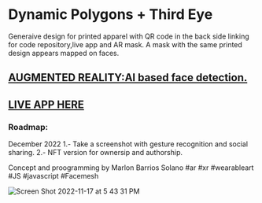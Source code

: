  # Dynamic Polygons + Third Eye
 
Generaive design for printed apparel with QR code in the back side linking for code repository,live app and AR mask.
A mask with the same printed design appears mapped on faces.
 
 ## [AUGMENTED REALITY:AI based face detection.](https://marlonbarrios.github.io/face_mesh_masks_ar/)
 
 ## [LIVE APP HERE](https://marlonbarrios.github.io/dynamichexagons/)
 
 ### Roadmap:
 December 2022
 1.- Take a screenshot with gesture recognition and  social sharing.
 2.- NFT version for ownersip and authorship.
 
 Concept and proogramming by Marlon Barrios Solano
 #ar #xr #wearableart #JS #javascript  #Facemesh

![Screen Shot 2022-11-17 at 5 43 31 PM](https://user-images.githubusercontent.com/90220317/202575956-7672b632-aff5-4c9a-8d93-44d76076ac2d.png)
